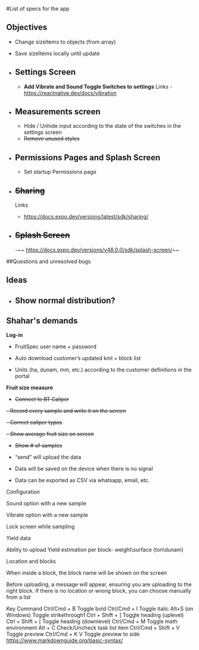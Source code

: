 

#List of specs for the app

## Objectives

- Change sizeItems to objects (from array)
- Save sizeItems locally until update
  

- ## Settings Screen



    - **Add Vibrate and Sound Toggle Switches to settings**
    Links - 
    https://reactnative.dev/docs/vibration


- ## Measurements screen
   - Hide / Unhide input according to the state of the switches in the settings screen
   -  ~~Remove unused styles~~

- ## Permissions Pages and Splash Screen

    - Set startup Permissions page

- ## ~~Sharing~~
    Links
  - https://docs.expo.dev/versions/latest/sdk/sharing/

- ## ~~Splash Screen~~
  -~~ https://docs.expo.dev/versions/v48.0.0/sdk/splash-screen/~~


##Questions and unresolved bugs


## Ideas
  - ## Show normal distribution?












## **Shahar's demands**


**Log-in**

- FruitSpec user name + password

- Auto download customer’s updated kml + block list

- Units (ha, dunam, mm, etc.) according to the customer definitions in the portal

 

**Fruit size measure**

- ~~Connect to BT Caliper~~

~~- Record every sample and write it on the screen~~

~~- Correct caliper typos~~

~~- Show average fruit size on screen~~
- ~~Show # of samples~~

- “send” will upload the data

- Data will be saved on the device when there is no signal

- Data can be exported as CSV via whatsapp, email, etc.

 

Configuration

Sound option with a new sample

Vibrate option with a new sample

Lock screen while sampling

 

Yield data

Ability to upload Yield estimation per block- weight\surface (ton\dunam)

 

Location and blocks

When inside a block, the block name will be shown on the screen

Before uploading, a message will appear, ensuring you are uploading to the right block. If there is no location or wrong block, you can choose manually from a list




Key	Command
Ctrl/Cmd + B	Toggle bold
Ctrl/Cmd + I	Toggle italic
Alt+S (on Windows)	Toggle strikethrough1
Ctrl + Shift + ]	Toggle heading (uplevel)
Ctrl + Shift + [	Toggle heading (downlevel)
Ctrl/Cmd + M	Toggle math environment
Alt + C	Check/Uncheck task list item
Ctrl/Cmd + Shift + V	Toggle preview
Ctrl/Cmd + K V	Toggle preview to side
https://www.markdownguide.org/basic-syntax/